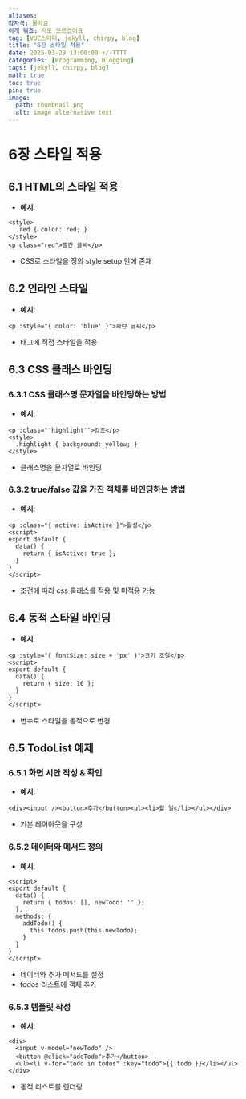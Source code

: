 ```yaml
---
aliases: 
감자국: 몰라요
이게 뭐죠: 저도 모르겠어요
tag: [VUE스터디, jekyll, chirpy, blog]
title: "6장 스타일 적용"
date: 2025-03-29 13:00:00 +/-TTTT
categories: [Programming, Blogging]
tags: [jekyll, chirpy, blog]
math: true
toc: true
pin: true
image:
  path: thumbnail.png
  alt: image alternative text
---
```


# 6장 스타일 적용

## 6.1 HTML의 스타일 적용
- **예시**:

```vue
<style>
  .red { color: red; }
</style>
<p class="red">빨간 글씨</p>
```
- CSS로 스타일을 정의 style setup 안에 존재

## 6.2 인라인 스타일
- **예시**:

```vue
<p :style="{ color: 'blue' }">파란 글씨</p>
```
- 태그에 직접 스타일을 적용

## 6.3 CSS 클래스 바인딩

### 6.3.1 CSS 클래스명 문자열을 바인딩하는 방법
- **예시**:

```vue
<p :class="'highlight'">강조</p>
<style>
  .highlight { background: yellow; }
</style>
```
- 클래스명을 문자열로 바인딩

### 6.3.2 true/false 값을 가진 객체를 바인딩하는 방법
- **예시**:

```vue
<p :class="{ active: isActive }">활성</p>
<script>
export default { 
  data() { 
    return { isActive: true }; 
  } 
}
</script>
```
- 조건에 따라 css 클래스를 적용 및 미적용 가능

## 6.4 동적 스타일 바인딩
- **예시**:

```vue
<p :style="{ fontSize: size + 'px' }">크기 조절</p>
<script>
export default { 
  data() { 
    return { size: 16 }; 
  } 
}
</script>
```
- 변수로 스타일을 동적으로 변경 

## 6.5 TodoList 예제

### 6.5.1 화면 시안 작성 & 확인
- **예시**:

```vue
<div><input /><button>추가</button><ul><li>할 일</li></ul></div>
```
- 기본 레이아웃을 구성

### 6.5.2 데이터와 메서드 정의
- **예시**:

```vue
<script>
export default {
  data() { 
    return { todos: [], newTodo: '' }; 
  },
  methods: { 
    addTodo() { 
      this.todos.push(this.newTodo); 
    } 
  }
}
</script>
```
- 데이터와 추가 메서드를 설정
- todos 리스트에 객체 추가

### 6.5.3 템플릿 작성
- **예시**:

```vue
<div>
  <input v-model="newTodo" />
  <button @click="addTodo">추가</button>
  <ul><li v-for="todo in todos" :key="todo">{{ todo }}</li></ul>
</div>
```
- 동적 리스트를 렌더링
